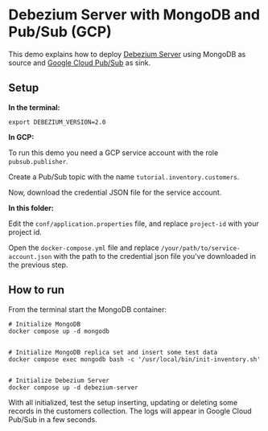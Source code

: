 # Debezium Server with MongoDB and Pub/Sub (GCP)

This demo explains how to deploy [Debezium Server](https://debezium.io/documentation/reference/operations/debezium-server.html) using MongoDB as source and [Google Cloud Pub/Sub](https://cloud.google.com/pubsub/docs) as sink.

## Setup

**In the terminal:**

```shell
export DEBEZIUM_VERSION=2.0
```

**In GCP:**

To run this demo you need a GCP service account with the role `pubsub.publisher`.

Create a Pub/Sub topic with the name `tutorial.inventory.customers`.

Now, download the credential JSON file for the service account.

**In this folder:**

Edit the `conf/application.properties` file, and replace `project-id` with your project id.

Open the `docker-compose.yml` file and replace `/your/path/to/service-account.json` with the path to the credential json file you've downloaded in the previous step.

## How to run

From the terminal start the MongoDB container:

```shell
# Initialize MongoDB
docker compose up -d mongodb


# Initialize MongoDB replica set and insert some test data
docker compose exec mongodb bash -c '/usr/local/bin/init-inventory.sh'


# Initialize Debezium Server
docker compose up -d debezium-server
```

With all initialized, test the setup inserting, updating or deleting some records in the customers collection. The logs will appear in Google Cloud Pub/Sub in a few seconds.
